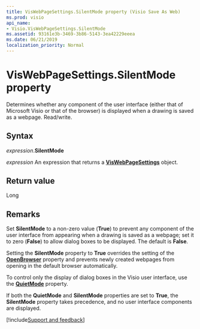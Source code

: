 ```yaml
---
title: VisWebPageSettings.SilentMode property (Visio Save As Web)
ms.prod: visio
api_name:
- Visio.VisWebPageSettings.SilentMode
ms.assetid: 93161e3b-3469-3b86-5143-3ea42229eeea
ms.date: 06/21/2019
localization_priority: Normal
---
```



# VisWebPageSettings.SilentMode property

Determines whether any component of the user interface (either that of Microsoft Visio or that of the browser) is displayed when a drawing is saved as a webpage. Read/write.


## Syntax

_expression_.**SilentMode**

_expression_ An expression that returns a **[VisWebPageSettings](Visio.VisWebPageSettings.md)** object.


## Return value

Long


## Remarks

Set **SilentMode** to a non-zero value (**True**) to prevent any component of the user interface from appearing when a drawing is saved as a webpage; set it to zero (**False**) to allow dialog boxes to be displayed. The default is **False**.

Setting the **SilentMode** property to **True** overrides the setting of the **[OpenBrowser](Visio.VisWebPageSettings.OpenBrowser.md)** property and prevents newly created webpages from opening in the default browser automatically.

To control only the display of dialog boxes in the Visio user interface, use the **[QuietMode](Visio.VisWebPageSettings.QuietMode.md)** property.

If both the **QuietMode** and **SilentMode** properties are set to **True**, the **SilentMode** property takes precedence, and no user interface components are displayed.

[!include[Support and feedback](~/includes/feedback-boilerplate.md)]